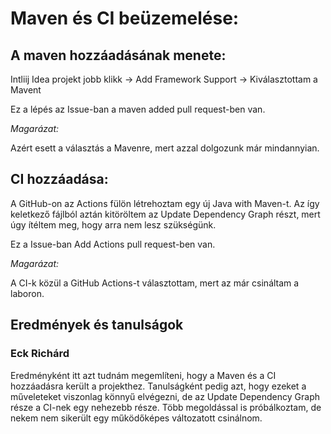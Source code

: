 # Maven és CI beüzemelése:
## A maven hozzáadásának menete: 
Intliij Idea projekt jobb klikk -> Add Framework Support -> Kiválasztottam a Mavent

Ez a lépés az Issue-ban a maven added pull request-ben van.

*Magarázat:*

Azért esett a választás a Mavenre, mert azzal dolgozunk már mindannyian.

## CI hozzáadása:

A GitHub-on az Actions fülön létrehoztam egy új Java with Maven-t. Az így keletkező fájlból aztán kitöröltem az Update Dependency Graph részt, mert úgy ítéltem meg, hogy arra nem lesz szükségünk.

Ez a Issue-ban Add Actions pull request-ben van.

*Magarázat:*

A CI-k közül a GitHub Actions-t választottam, mert az már csináltam a laboron.

## Eredmények és tanulságok
### Eck Richárd
Eredményként itt azt tudnám megemlíteni, hogy a Maven és a CI hozzáadásra került a projekthez.
Tanulságként pedig azt, hogy ezeket a műveleteket viszonlag könnyű elvégezni, de az Update Dependency Graph része a CI-nek egy nehezebb része.
Több megoldással is próbálkoztam, de nekem nem sikerült egy működőképes változatott csinálnom.